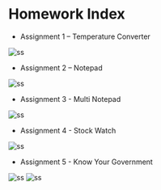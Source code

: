 # Homework Index

- Assignment 1 – Temperature Converter

![ss](./src/hw1.png)

- Assignment 2 – Notepad

![ss](./src/hw2.png)

- Assignment 3 - Multi Notepad

![ss](./src/hw3.png)

- Assignment 4 - Stock Watch

![ss](./src/hw4.png)

- Assignment 5 - Know Your Government

![ss](./src/hw5-1.png)
![ss](./src/hw5-2.png)
